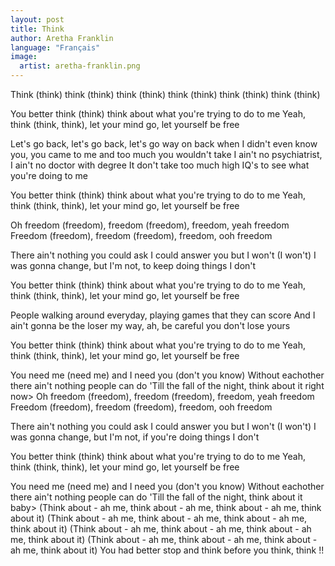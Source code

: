 ```yaml
---
layout: post
title: Think
author: Aretha Franklin
language: "Français"
image:
  artist: aretha-franklin.png
---
```

Think (think) think (think) think (think)
think (think) think (think) think (think)

You better think (think) think about what you're trying to
do to me
Yeah, think (think, think), let your mind go, let yourself
be free

Let's go back, let's go back, let's go way on back when
I didn't even know you, you came to me and too much you
wouldn't take
I ain't no psychiatrist, I ain't no doctor with degree
It don't take too much high IQ's to see what you're doing to
me

You better think (think) think about what you're trying to
do to me
Yeah, think (think, think), let your mind go, let yourself
be free

Oh freedom (freedom), freedom (freedom), freedom, yeah
freedom
Freedom (freedom), freedom (freedom), freedom, ooh freedom

There ain't nothing you could ask I could answer you but I
won't (I won't)
I was gonna change, but I'm not, to keep doing things I
don't

You better think (think) think about what you're trying to
do to me
Yeah, think (think, think), let your mind go, let yourself
be free

People walking around everyday, playing games that they can
score
And I ain't gonna be the loser my way, ah, be careful you
don't lose yours

You better think (think) think about what you're trying to
do to me
Yeah, think (think, think), let your mind go, let yourself
be free

You need me (need me) and I need you (don't you know)
Without eachother there ain't nothing people can do
'Till the fall of the night, think about it right now>
Oh freedom (freedom), freedom (freedom), freedom, yeah
freedom
Freedom (freedom), freedom (freedom), freedom, ooh freedom

There ain't nothing you could ask I could answer you but I
won't (I won't)
I was gonna change, but I'm not, if you're doing things I
don't

You better think (think) think about what you're trying to
do to me
Yeah, think (think, think), let your mind go, let yourself
be free

You need me (need me) and I need you (don't you know)
Without eachother there ain't nothing people can do
'Till the fall of the night, think about it baby>
(Think about - ah me, think about - ah me,
think about - ah me, think about it)
(Think about - ah me, think about - ah me,
think about - ah me, think about it)
(Think about - ah me, think about - ah me,
think about - ah me, think about it)
(Think about - ah me, think about - ah me,
think about - ah me, think about it)
You had better stop and think before you think, think !!
